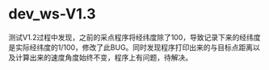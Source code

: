 # dev_ws-V1.3
测试V1.2过程中发现，之前的采点程序将经纬度除了100，导致记录下来的经纬度是实际经纬度的1/100，修改了此BUG。同时发现程序打印出来的与目标点距离以及计算出来的速度角度始终不变，程序上有问题，待解决。

